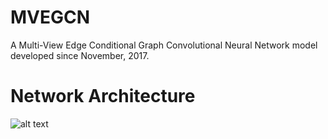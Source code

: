 # MVEGCN
A Multi-View Edge Conditional Graph Convolutional Neural Network model developed since November, 2017.

# Network Architecture
![alt text](https://github.com/CoshChen/MVEGCN/blob/master/MVEGCN_Arch.png)
